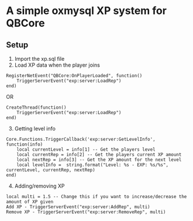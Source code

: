 # A simple oxmysql XP system for QBCore

## Setup

1. Import the xp.sql file
2. Load XP data when the player joins
```
RegisterNetEvent("QBCore:OnPlayerLoaded", function()
    TriggerServerEvent("exp:server:LoadRep")
end)
```
OR

```
CreateThread(function()
    TriggerServerEvent("exp:server:LoadRep")
end)

```
3. Getting level info
```
Core.Functions.TriggerCallback('exp:server:GetLevelInfo', function(info)
    local currentLevel = info[1] -- Get the players level
    local currentRep = info[2] -- Get the players current XP amount
    local nextRep = info[3] -- Get the XP amount for the next level
    local levelInfo =  string.format("Level: %s - EXP: %s/%s", currentLevel, currentRep, nextRep)
end)

```
4. Adding/removing XP
```
local multi = 1.5 -- Change this if you want to increase/decrease the amount of XP given
Add XP - TriggerServerEvent("exp:server:AddRep", multi) 
Remove XP - TriggerServerEvent("exp:server:RemoveRep", multi)

```
